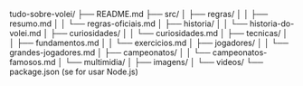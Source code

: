 tudo-sobre-volei/
├── README.md
├── src/
│   ├── regras/
│   │   ├── resumo.md
│   │   └── regras-oficiais.md
│   ├── historia/
│   │   └── historia-do-volei.md
│   ├── curiosidades/
│   │   └── curiosidades.md
│   ├── tecnicas/
│   │   ├── fundamentos.md
│   │   └── exercicios.md
│   ├── jogadores/
│   │   └── grandes-jogadores.md
│   ├── campeonatos/
│   │   └── campeonatos-famosos.md
│   └── multimidia/
│       ├── imagens/
│       └── videos/
└── package.json (se for usar Node.js)
